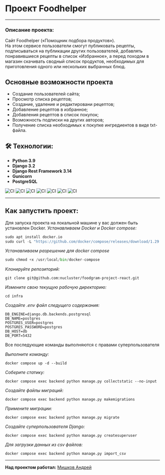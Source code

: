 
# Проект Foodhelper

***

### Описание проекта:
Cайт Foodhelper («Помощник подбора продуктов»).   
На этом сервисе пользователи смогут публиковать рецепты, подписываться на публикации других пользователей, добавлять понравившиеся рецепты в список «Избранное», а перед походом в магазин скачивать сводный список продуктов, необходимых для приготовления одного или нескольких выбранных блюд.



## Основные возможности проекта
- Создание пользователей сайта;
- Просмотр списка рецептов;
- Создание, удаление и редактировани рецептов;
- Добавление рецептов в избранное;
- Добавления рецептов в список покупок;
- Возможность подписки на других авторов;
- Получение списка необходимых к покупке ингредиентов в виде txt-файла.


## 🛠 Технологии:
- **Python 3.9**
- **Django 3.2**
- **Django Rest Framework 3.14**
- **Gunicorn**
- **PostgreSQL**

![CI](https://img.shields.io/badge/Django%20Rest%20Framework-3.14-success)
![CI](https://img.shields.io/badge/Django-3.2-green)
![CI](https://img.shields.io/badge/Python-v3.9-blue)
![CI](https://img.shields.io/badge/-Djoser-yellowgreen)
![CI](https://img.shields.io/badge/-Nginx-blueviolet)
![CI](https://img.shields.io/badge/-Docker-blueviolet)
![CI](https://img.shields.io/badge/-Linux-red)

***

## Как запустить проект:

Для запуска проекта на локальной машине у вас должен быть установлен Docker.
*Устанавливаем Docker и Docker compose:*
```python
sudo apt install docker.io
sudo curl -L "https://github.com/docker/compose/releases/download/1.29.2/docker-compose-$(uname -s)-$(uname -m)" -o /usr/local/bin/docker-compose
```
*Устанавливаем разрешение для docker compose*
```python
sudo chmod +x /usr/local/bin/docker-compose
```
*Клонируйте репозиторий:*
```
git clone git@github.com:nucluster/foodgram-project-react.git
```

*Измените свою текущую рабочую директорию:*
```
cd infra
```

*Создайте .env файл следущего содержания:*
```
DB_ENGINE=django.db.backends.postgresql
DB_NAME=postgres
POSTGRES_USER=postgres
POSTGRES_PASSWORD=postgres
DB_HOST=db
DB_PORT=5432
``` 
Все последующие команды выполняются с правами суперпользователя  

*Выполните команду:*
```
docker compose up -d --build
```

*Соберите статику:*
```
docker compose exec backend python manage.py collectstatic --no-input
```
*Создайте файлы миграций:*
```
docker compose exec backend python manage.py makemigrations 
```

*Примените миграции:*
```
docker compose exec backend python manage.py migrate
```

*Создайте суперпользователя Django:*
```
docker compose exec backend python manage.py createsuperuser
```

*Для загрузки данных из csv файлов:*
```
docker compose exec backend python manage.py import_csv
```

***

**Над проектом работал:** [Мишков Андрей](https://github.com/MartiAndrew)